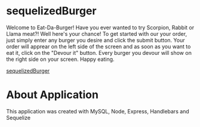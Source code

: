 # sequelizedBurger

Welcome to Eat-Da-Burger! Have you ever wanted to try Scorpion, Rabbit or Llama meat?! Well here's your chance! To get started with our your order, just simply enter any burger you desire and click the submit button. Your order will apprear on the left side of the screen and as soon as you want to eat it, click on the "Devour it" button. Every burger you devour will show on the right side on your screen. Happy eating. 


[sequelizedBurger](https://git.heroku.com/arcane-spire-44716.git)


# About Application
This application was created with MySQL, Node, Express, Handlebars and Sequelize
